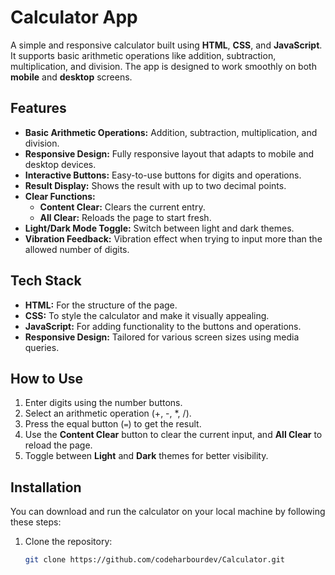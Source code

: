# Calculator App

A simple and responsive calculator built using **HTML**, **CSS**, and **JavaScript**. It supports basic arithmetic operations like addition, subtraction, multiplication, and division. The app is designed to work smoothly on both **mobile** and **desktop** screens.

## Features
- **Basic Arithmetic Operations:** Addition, subtraction, multiplication, and division.
- **Responsive Design:** Fully responsive layout that adapts to mobile and desktop devices.
- **Interactive Buttons:** Easy-to-use buttons for digits and operations.
- **Result Display:** Shows the result with up to two decimal points.
- **Clear Functions:**
  - **Content Clear:** Clears the current entry.
  - **All Clear:** Reloads the page to start fresh.
- **Light/Dark Mode Toggle:** Switch between light and dark themes.
- **Vibration Feedback:** Vibration effect when trying to input more than the allowed number of digits.

## Tech Stack
- **HTML:** For the structure of the page.
- **CSS:** To style the calculator and make it visually appealing.
- **JavaScript:** For adding functionality to the buttons and operations.
- **Responsive Design:** Tailored for various screen sizes using media queries.

## How to Use
1. Enter digits using the number buttons.
2. Select an arithmetic operation (+, -, *, /).
3. Press the equal button (`=`) to get the result.
4. Use the **Content Clear** button to clear the current input, and **All Clear** to reload the page.
5. Toggle between **Light** and **Dark** themes for better visibility.

## Installation
You can download and run the calculator on your local machine by following these steps:
1. Clone the repository:
   ```bash
   git clone https://github.com/codeharbourdev/Calculator.git


   
